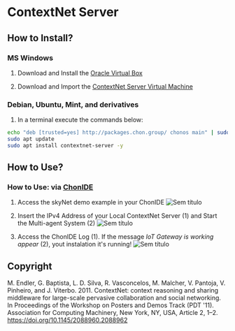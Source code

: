 ﻿# ContextNet Server

## How to Install?

### MS Windows

1. Download and Install the [Oracle Virtual Box](https://www.virtualbox.org/wiki/Downloads)

2. Download and Import the [ContextNet Server Virtual Machine](https://sourceforge.net/projects/contextnet-server/)

### Debian, Ubuntu, Mint, and derivatives

1. In a terminal execute the commands below:

```sh
echo "deb [trusted=yes] http://packages.chon.group/ chonos main" | sudo tee /etc/apt/sources.list.d/chonos.list
sudo apt update
sudo apt install contextnet-server -y
```

## How to Use?

### How to Use: via [ChonIDE](https://ide.chon.group/) 

1. Access the skyNet demo example in your ChonIDE 
![Sem título](https://github.com/chon-group/contextNetServer/assets/32855001/ef2169fd-23ac-47e7-8bc8-3b15a5c3aece)


2. Insert the IPv4 Address of your Local ContextNet Server (1) and Start the Multi-agent System (2)
![Sem título](https://github.com/chon-group/contextNetServer/assets/32855001/f9499419-c446-4403-97fc-edd432b3391c)

3. Access the ChonIDE Log (1). If the message _IoT Gateway is working appear_ (2), yout instalation it's running!
![Sem título](https://github.com/chon-group/contextNetServer/assets/32855001/4cd5228d-1a6e-4403-9f54-95aef9105f60)





   
        

## Copyright
M. Endler, G. Baptista, L. D. Silva, R. Vasconcelos, M. Malcher, V. Pantoja, V. Pinheiro, and J. Viterbo. 2011. ContextNet: context reasoning and sharing middleware for large-scale pervasive collaboration and social networking. In Proceedings of the Workshop on Posters and Demos Track (PDT '11). Association for Computing Machinery, New York, NY, USA, Article 2, 1–2. https://doi.org/10.1145/2088960.2088962

  


